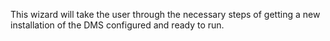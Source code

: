 This wizard will take the user through the necessary steps of getting a new installation of the DMS configured and ready to run.